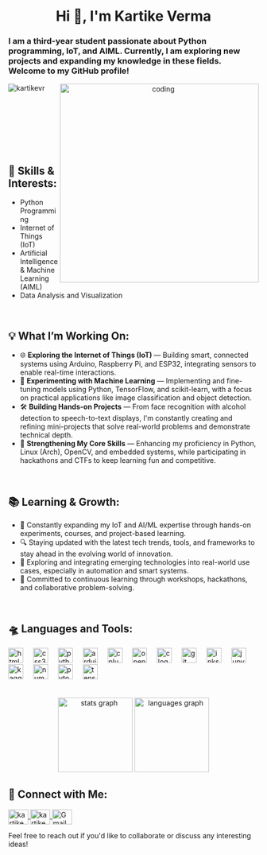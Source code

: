 <h1 align="center">Hi 👋, I'm Kartike Verma</h1>
<h3 align="left">I am a third-year student passionate about Python programming, IoT, and AIML. Currently, I am exploring new projects and expanding my knowledge in these fields. Welcome to my GitHub profile!</h3>
<p align="center">
  <img src="https://media.giphy.com/media/v1.Y2lkPTc5MGI3NjExNmszYWwwZzFxaTRkeXU0c2dqdDFxYWdqMzd3Nm15azQyYjFkb2VhbCZlcD12MV9naWZzX3NlYXJjaCZjdD1n/ZVik7pBtu9dNS/giphy.gif" alt="coding" align= "right" width="400"/>
</p>

<p align="left">
  <img src="https://komarev.com/ghpvc/?username=kartikevr&label=Profile%20views&color=0e75b6&style=flat" alt="kartikevr" />
</p>


<br>
<br><br>
<br>
<br>
<br>

<h2>🔧 Skills & Interests:</h2>
<ul>
  <li>Python Programming</li>
  <li>Internet of Things (IoT)</li>
  <li>Artificial Intelligence & Machine Learning (AIML)</li>
  <li>Data Analysis and Visualization</li>
</ul>
<br>

<h2>💡 What I’m Working On:</h2>
<ul>
<li>🌐 <b>Exploring the Internet of Things (IoT) </b>— Building smart, connected systems using Arduino, Raspberry Pi, and ESP32, integrating sensors to enable real-time interactions.</li>
<li>🤖 <b>Experimenting with Machine Learning</b> — Implementing and fine-tuning models using Python, TensorFlow, and scikit-learn, with a focus on practical applications like image classification and object detection.</li>
<li>🛠️ <b> Building Hands-on Projects</b> — From face recognition with alcohol detection to speech-to-text displays, I'm constantly creating and refining mini-projects that solve real-world problems and demonstrate technical depth.</li>
<li>🧠 <b>Strengthening My Core Skills</b> — Enhancing my proficiency in Python, Linux (Arch), OpenCV, and embedded systems, while participating in hackathons and CTFs to keep learning fun and competitive.</li>
</ul>
<br>

<h2>📚 Learning & Growth:</h2>
<ul>
  <li>🌱 Constantly expanding my IoT and AI/ML expertise through hands-on experiments, courses, and project-based learning.</li>
  <li>🔍 Staying updated with the latest tech trends, tools, and frameworks to stay ahead in the evolving world of innovation.</li>
  <li>🧪 Exploring and integrating emerging technologies into real-world use cases, especially in automation and smart systems.</li>
  <li>🧠 Committed to continuous learning through workshops, hackathons, and collaborative problem-solving.</li>
</ul>
<br>
<h2>🛸 Languages and Tools:</h2>
<div align="left">
  <img src="https://cdn.jsdelivr.net/gh/devicons/devicon/icons/html5/html5-original.svg" height="30" alt="html5 logo"  />
  <img width="12" />
  <img src="https://cdn.jsdelivr.net/gh/devicons/devicon/icons/css3/css3-original.svg" height="30" alt="css3 logo"  />
  <img width="12" />
  <img src="https://cdn.jsdelivr.net/gh/devicons/devicon/icons/python/python-original.svg" height="30" alt="python logo"  />
  <img width="12" />
  <img src="https://cdn.jsdelivr.net/gh/devicons/devicon/icons/arduino/arduino-original.svg" height="30" alt="arduino logo"  />
  <img width="12" />
  <img src="https://cdn.jsdelivr.net/gh/devicons/devicon/icons/cplusplus/cplusplus-original.svg" height="30" alt="cplusplus logo"  />
  <img width="12" />
  <img src="https://cdn.jsdelivr.net/gh/devicons/devicon/icons/opencv/opencv-original.svg" height="30" alt="opencv logo"  />
  <img width="12" />
  <img src="https://cdn.jsdelivr.net/gh/devicons/devicon/icons/c/c-original.svg" height="30" alt="c logo"  />
  <img width="12" />
  <img src="https://cdn.jsdelivr.net/gh/devicons/devicon/icons/git/git-original.svg" height="30" alt="git logo"  />
  <img width="12" />
  <img src="https://cdn.jsdelivr.net/gh/devicons/devicon/icons/inkscape/inkscape-original.svg" height="30" alt="inkscape logo"  />
  <img width="12" />
  <img src="https://cdn.jsdelivr.net/gh/devicons/devicon/icons/jupyter/jupyter-original.svg" height="30" alt="jupyter logo"  />
  <img width="12" />
  <img src="https://cdn.jsdelivr.net/gh/devicons/devicon/icons/kaggle/kaggle-original.svg" height="30" alt="kaggle logo"  />
  <img width="12" />
  <img src="https://cdn.jsdelivr.net/gh/devicons/devicon/icons/numpy/numpy-original.svg" height="30" alt="numpy logo"  />
  <img width="12" />
  <img src="https://cdn.jsdelivr.net/gh/devicons/devicon/icons/pytorch/pytorch-original.svg" height="30" alt="pytorch logo"  />
  <img width="12" />
  <img src="https://cdn.jsdelivr.net/gh/devicons/devicon/icons/tensorflow/tensorflow-original.svg" height="30" alt="tensorflow logo"  />
</div>
<br>
<br>


<div align="center">
  <img src="https://github-readme-stats.vercel.app/api?username=kartikeVr&hide_title=false&hide_rank=false&show_icons=true&include_all_commits=true&count_private=true&disable_animations=false&theme=algolia&locale=en&hide_border=false&order=1" height="150" alt="stats graph"  />
  <img src="https://github-readme-stats.vercel.app/api/top-langs?username=kartikeVr&locale=en&hide_title=false&layout=compact&card_width=320&langs_count=5&theme=algolia&hide_border=false&order=2" height="150" alt="languages graph"  />
</div>

<h2>🔗 Connect with Me:</h2>
<p align="left">
  <a href="https://www.linkedin.com/in/kartike-verma-749a53258/" target="blank">
    <img align="center" src="https://cdn.dribbble.com/users/147003/screenshots/1541997/linkedin_400_x_300_comp.gif" alt="kartike verma" height="30" width="40" />
  </a>
  <a href="https://www.instagram.com/kartikeverma_24/" target="blank">
    <img align="center" src="https://cdn.dribbble.com/users/291221/screenshots/5364847/instagram_dribbble.gif" alt="kartikeverma_24" height="30" width="40" />
  </a>
  <a href="mailto:kartikevrma2401@gmail.com" target="blank">
    <img align="center" src="https://cdn.dribbble.com/users/2118564/screenshots/4240923/media/95b8e8b785fcc7c142f56c008577f441.gif" alt="Gmail" height="30" width="40" />
  </a>
</p>
<p>Feel free to reach out if you'd like to collaborate or discuss any interesting ideas!</p>
